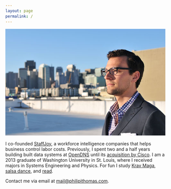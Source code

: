 ```yaml
---
layout: page
permalink: /
---
```


<img src="/images/about.jpg" alt="Philip I. Thomas"/>


I co-founded [StaffJoy](https://www.staffjoy.com), a workforce intelligence companies that helps business control labor costs. Previously, I spent two and a half years building built data systems at [OpenDNS](https://www.opendns.com) until its [acquisition by Cisco](/opendns-acquisition/). I am a 2013 graduate of Washington University in St. Louis, where I received majors in Systems Engineering and Physics. For fun I study [Krav Maga](https://en.wikipedia.org/wiki/Krav_Maga), [salsa dance](/salsa-videos/), and [read](http://www.goodreads.com/review/list/29928602-philip-i-thomas?shelf=read&sort=date_read).

Contact me via email at [mail@philipithomas.com](mailto:mail@philipithomas.com).
